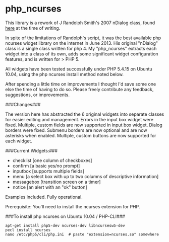 php_ncurses
===========

This library is a rework of J Randolph Smith's 2007 nDialog class, found 
<a href="http://www.phpclasses.org/package/3654-PHP-Display-dialog-windows-in-text-consoles.html">here</a>
at the time of writing.

In spite of the limitations of Randolph's script, it was the best available php
ncurses widget library on the internet in June 2013. His original "nDialog" class is a single class written 
for php 4. My "php_ncurses" extracts each widget into a class of its own, adds some significant 
widget configuration features, and is written for > PHP 5. 

All widgets have been tested successfully under PHP 5.4.15 on Ubuntu 10.04, using the php ncurses 
install method noted below.

After spending a little time on improvements I thought I'd save some one else the time of having to do so. Please
freely contribute any feedback, suggestions, or improvements.


###Changes###

The version here has abstracted the 6 original widgets into separate classes for easier editing and management.
Errors in the input box widget were fixed.
Multiple, custom fields are now supported in input box widget.
Dialog borders were fixed.
Submenu borders are now optional and are now asterisks when enabled.
Multiple, custom buttons are now supported for each widget.



###Current Widgets:###

- checklist   [one column of checkboxes]
- confirm     [a basic yes/no prompt]
- inputbox    [supports multiple fields] 
- menu        [a select box with up to two columns of descriptive information]
- messagebox  [transition screen on a timer]
- notice      [an alert with an "ok" button]

Examples included. Fully operational. 


Prerequisite: You'll need to install the ncurses extension for PHP.

###To install php ncurses on Ubuntu 10.04 / PHP-CLI###

    apt-get install php5-dev ncurses-dev libncursesw5-dev
    pecl install ncurses
    nano /etc/php5/cli/php.ini  # paste "extension=ncurses.so" somewhere